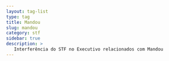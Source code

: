 ```yaml
---
layout: tag-list
type: tag
title: Mandou
slug: mandou
category: stf
sidebar: true
description: >
   Interferência do STF no Executivo relacionados com Mandou
---
```

